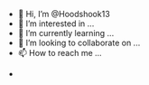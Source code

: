 - 👋 Hi, I’m @Hoodshook13
- 👀 I’m interested in ...
- 🌱 I’m currently learning ...
- 💞️ I’m looking to collaborate on ...
- 📫 How to reach me ...

<!---
Hoodshook13/Hoodshook13 is a ✨special   repository because its `README.md` (this file) appears on your GitHub profile.
You can click the Preview link to take a look at your changes.
--->





-
